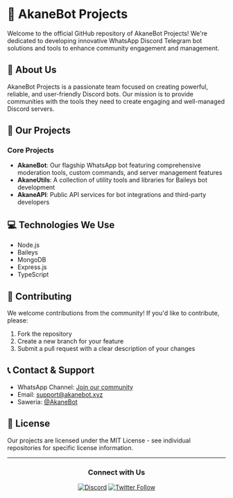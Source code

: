 # 🤖 AkaneBot Projects

Welcome to the official GitHub repository of AkaneBot Projects! We're dedicated to developing innovative WhatsApp Discord Telegram bot solutions and tools to enhance community engagement and management.

## 🌟 About Us

AkaneBot Projects is a passionate team focused on creating powerful, reliable, and user-friendly Discord bots. Our mission is to provide communities with the tools they need to create engaging and well-managed Discord servers.

## 🚀 Our Projects

### Core Projects
- **AkaneBot**: Our flagship WhatsApp bot featuring comprehensive moderation tools, custom commands, and server management features
- **AkaneUtils**: A collection of utility tools and libraries for Baileys bot development
- **AkaneAPI**: Public API services for bot integrations and third-party developers

## 💻 Technologies We Use

- Node.js
- Baileys 
- MongoDB
- Express.js
- TypeScript
  
## 🤝 Contributing

We welcome contributions from the community! If you'd like to contribute, please:

1. Fork the repository
2. Create a new branch for your feature
3. Submit a pull request with a clear description of your changes

## 📞 Contact & Support

- WhatsApp Channel: [Join our community](https://whatsapp.com/channel/0029Vaj5VRAFHWpy0YCWGe0U)
- Email: support@akanebot.xyz
- Saweria: [@AkaneBot](https://saweria.co/Arifzyn)

## 📄 License

Our projects are licensed under the MIT License - see individual repositories for specific license information.

---

<div align="center">

### Connect with Us

[![Discord](https://img.shields.io/discord/YOUR_SERVER_ID?color=7289DA&logo=discord&logoColor=white)](https://discord.gg/akane)
[![Twitter Follow](https://img.shields.io/twitter/follow/AkaneBot?style=social)](https://twitter.com/akanebot)

</div>
